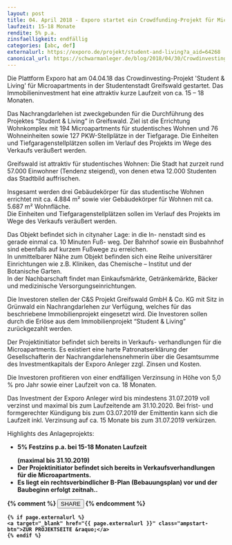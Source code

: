 ```yaml
---
layout: post
title: 04. April 2018 - Exporo startet ein Crowdfunding-Projekt für Microapartments in der Studentenstadt Greifswald
laufzeit: 15-18 Monate
rendite: 5% p.a.
zinsfaelligkeit: endfällig
categories: [abc, def]
externalurl: https://exporo.de/projekt/student-and-living?a_aid=64268
canonical_url: https://schwarmanleger.de/blog/2018/04/30/Crowdinvesting-Exporo-Student-Living-Studentenstadt-Greifswald.html
---
```


<p>Die Plattform Exporo hat am 04.04.18 das Crowdinvesting-Projekt 'Student & Living' für Microapartments in der Studentenstadt Greifswald gestartet. Das Immobilieninvestment hat eine attraktiv kurze Laufzeit von ca. 15 – 18 Monaten.</p>

<p>Das Nachrangdarlehen ist zweckgebunden für die
Durchführung des Projektes “Student & Living” in
Greifswald. Ziel ist die Errichtung Wohnkomplex mit
194 Microapartments für studentisches Wohnen
und 76 Wohneinheiten sowie 127 PKW-Stellplätze in
der Tiefgarage. Die Einheiten und Tiefgaragenstellplätzen
sollen im Verlauf des Projekts im Wege des Verkaufs
veräußert werden.</p>

<p>Greifswald ist attraktiv für studentisches Wohnen: Die Stadt hat zurzeit rund 57.000 Einwohner (Tendenz steigend), von denen etwa 12.000 Studenten das Stadtbild auffrischen.</p>

<p>Insgesamt werden drei Gebäudekörper für das studentische
Wohnen errichtet mit ca. 4.884 m² sowie
vier Gebäudekörper für Wohnen mit ca. 5.687 m² Wohnfläche.<br />
Die Einheiten und Tiefgaragenstellplätzen sollen im
Verlauf des Projekts im Wege des Verkaufs veräußert
werden.</p>

<p>Das Objekt befindet sich in citynaher Lage: in die In-	
nenstadt sind es gerade einmal ca. 10 Minuten Fuß-
weg. Der Bahnhof sowie ein Busbahnhof sind ebenfalls
auf kurzem Fußwege zu erreichen.<br />
In unmittelbarer Nähe zum Objekt befinden sich eine Reihe universitärer Einrichtungen wie z.B. Kliniken,
das Chemische – Institut und der Botanische
Garten.<br />
	 In der Nachbarschaft findet man Einkaufsmärkte,
Getränkemärkte, Bäcker und medizinische Versorgungseinrichtungen.</p>

<p>Die Investoren stellen der C&S Projekt Greifswald GmbH & Co. KG mit Sitz in Grünwald ein Nachrangdarlehen zur Verfügung, welches für das beschriebene Immobilienprojekt eingesetzt wird. Die Investoren sollen durch die Erlöse aus dem Immobilienprojekt “Student & Living” zurückgezahlt werden.</p>

<p>Der Projektinitiator befindet sich bereits in Verkaufs-	
verhandlungen für die Microapartments. Es existiert eine harte Patronatserklärung der Gesellschafterin der
Nachrangdarlehensnehmerin über die Gesamtsumme
des Investmentkapitals der Exporo Anleger zzgl. Zinsen
und Kosten.</p>

<p>Die Investoren profitieren von einer endfälligen Verzinsung
in Höhe von 5,0 % pro Jahr sowie einer Laufzeit
von ca. 18 Monaten.</p>

<p>Das Investment der Exporo Anleger wird bis mindestens
31.07.2019 voll verzinst und maximal bis zum Laufzeitende
am 31.10.2020. Bei frist- und formgerechter
Kündigung bis zum 03.07.2019 der Emittentin kann sich
die Laufzeit inkl. Verzinsung auf ca. 15 Monate bis zum
31.07.2019 verkürzen.</p>

<p>Highlights des Anlageprojekts:</p>
<ul>
<li>
	<b>5% Festzins p.a. bei 15-18 Monaten Laufzeit</p> (maximal bis 31.10.2019)</li>
<li>Der Projektinitiator befindet sich bereits in Verkaufsverhandlungen für die Microapartments.</li>
<li>Es liegt ein rechtsverbindlicher B-Plan (Bebauungsplan) vor und der Baubeginn erfolgt zeitnah..</li>
</ul>

<div class="blogbottom">
    {% comment %}
    <button>SHARE</button>
    {% endcomment %}

    {% if page.externalurl %}
    <a target="_blank" href="{{ page.externalurl }}" class="ampstart-btn">ZUR PROJEKTSEITE &raquo;</a>
    {% endif %}
    
</div>

